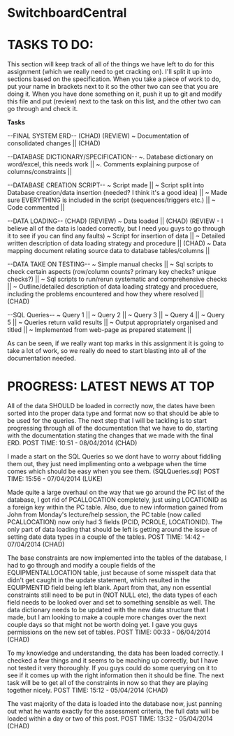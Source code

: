 SwitchboardCentral
===============

TASKS TO DO: 
===============
This section will keep track of all of the things we have left to do for this assignment (which we really need to get cracking on). I'll split it up into sections based on the specification. When you take a piece of work to do, put your name in brackets next to it so the other two can see that you are doing it. When you have done something on it, push it up to git and modify this file and put (review) next to the task on this list, and the other two can go through and check it. 

__Tasks__

--FINAL SYSTEM ERD-- (CHAD) (REVIEW)
  ~ Documentation of consolidated changes || (CHAD)
  
--DATABASE DICTIONARY/SPECIFICATION--
  ~. Database dictionary on word/excel, this needs work || 
  ~. Comments explaining purpose of columns/constraints || 

--DATABASE CREATION SCRIPT--
  ~ Script made || 
  ~ Script split into Database creation/data insertion (needed? I think it's a good idea) ||
  ~ Made sure EVERYTHING is included in the script (sequences/triggers etc.) ||
  ~ Code commented || 

--DATA LOADING-- (CHAD) (REVIEW)
  ~ Data loaded || (CHAD) (REVIEW - I believe all of the data is loaded correctly, but I need you guys to go through                              it to see if you can find any faults)
  ~ Script for insertion of data ||
  ~ Detailed written description of data loading strategy and procedure || (CHAD)
  ~ Data mapping document relating source data to database tables/columns || 
  
--DATA TAKE ON TESTING--
  ~ Simple manual checks || 
  ~ Sql scripts to check certain aspects (row/column counts? primary key checks? unique checks?) || 
  ~ Sql scripts to run/rerun systematic and comprehensive checks || 
  ~ Outline/detailed description of data loading strategy and proceduere, including the problems encountered and how        they where resolved || (CHAD)

--SQL Queries--
  ~ Query 1 ||
  ~ Query 2 ||
  ~ Query 3 ||
  ~ Query 4 ||
  ~ Query 5 ||
  ~ Queries return valid results ||
  ~ Output appropriately organised and titled ||
  ~ Implemented from web-page as prepared statement ||
  
As can be seen, if we really want top marks in this assignment it is going to take a lot of work, so we really do need to start blasting into all of the documentation needed. 
  
PROGRESS: LATEST NEWS AT TOP
===============
All of the data SHOULD be loaded in correctly now, the dates have been sorted into the proper data type and format now so that should be able to be used for the queries. The next step that I will be tackling is to start progressing through all of the documentation that we have to do, starting with the documentation stating the changes that we made with the final ERD. POST TIME: 10:51 - 08/04/2014 (CHAD)

I made a start on the SQL Queries so we dont have to worry about fiddling them out, they just need implimenting onto a webpage when the time comes which should be easy when you see them. (SQLQueries.sql) POST TIME: 15:56 - 07/04/2014 (LUKE)

Made quite a large overhaul on the way that we go around the PC list of the database, I got rid of PCALLOCATION completely, just using LOCATIONID as a foreign key within the PC table. Also, due to new information gained from John from Monday's lecture/help session, the PC table (now called PCALLOCATION) now only had 3 fields (PCID, PCROLE, LOCATIONID). The only part of data loading that should be left is getting around the issue of setting date data types in a couple of the tables. POST TIME: 14:42 - 07/04/2014 (CHAD)

The base constraints are now implemented into the tables of the database, I had to go through and modify a couple fields of the EQUIPMENTALLOCATION table, just because of some misspelt data that didn't get caught in the update statement, which resulted in the EQUIPMENTID field being left blank. Apart from that, any non essential constraints still need to be put in (NOT NULL etc), the data types of each field needs to be looked over and set to something sensible as well. The data dictionary needs to be updated with the new data structure that I made, but I am looking to make a couple more changes over the next couple days so that might not be worth doing yet. I gave you guys permissions on the new set of tables.
POST TIME: 00:33 - 06/04/2014 (CHAD)

To my knowledge and understanding, the data has been loaded correctly. I checked a few things and it seems to be maching up correctly, but I have not tested it very thoroughly. If you guys could do some querying on it to see if it comes up with the right information then it should be fine. The next task will be to get all of the constraints in now so that they are playing together nicely.
POST TIME: 15:12 - 05/04/2014 (CHAD)

The vast majority of the data is loaded into the database now, just panning out what he wants exactly for the assessment criteria, the full data will be loaded within a day or two of this post.
POST TIME: 13:32 - 05/04/2014 (CHAD)


